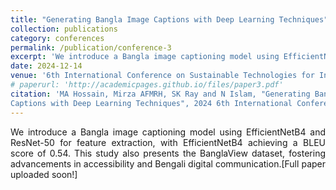 ```yaml
---
title: "Generating Bangla Image Captions with Deep Learning Techniques"
collection: publications
category: conferences
permalink: /publication/conference-3
excerpt: 'We introduce a Bangla image captioning model using EfficientNetB4 and ResNet-50 for feature extraction, with EfficientNetB4 achieving a BLEU score of 0.54. This study also presents the BanglaView dataset, fostering advancements in accessibility and Bengali digital communication.'
date: 2024-12-14
venue: '6th International Conference on Sustainable Technologies for Industry 5.0 (STI), Dhaka, Bangladesh'
# paperurl: 'http://academicpages.github.io/files/paper3.pdf'
citation: 'MA Hossain, Mirza AFMRH, SK Ray and N Islam, "Generating Bangla Image
Captions with Deep Learning Techniques", 2024 6th International Conference on Sustainable Technologies for Industry 5.0 (STI), Dhaka, Bangladesh.'
---
```


<div align="justify"> 
We introduce a Bangla image captioning model using EfficientNetB4 and ResNet-50 for feature extraction, with EfficientNetB4 achieving a BLEU score of 0.54. This study also presents the BanglaView dataset, fostering advancements in accessibility and Bengali digital communication.[Full paper uploaded soon!]
</div>
